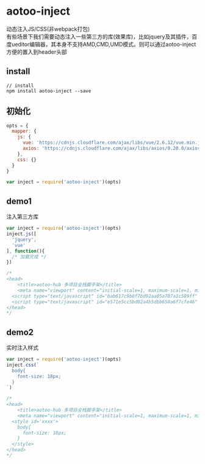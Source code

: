 # aotoo-inject
动态注入JS/CSS(非webpack打包)  
有些场景下我们需要动态注入一些第三方的库(效果库)，比如jquery及其插件，百度ueditor编辑器，其本身不支持AMD,CMD,UMD模式。则可以通过aotoo-inject方便的置入到header头部

## install
```
// install
npm install aotoo-inject --save
```

## 初始化
```js
opts = {
  mapper: {
    js: {
      vue: 'https://cdnjs.cloudflare.com/ajax/libs/vue/2.6.12/vue.min.js',
      axios: 'https://cdnjs.cloudflare.com/ajax/libs/axios/0.20.0/axios.min.js'
    },
    css: {}
  }
}

var inject = require('aotoo-inject')(opts)
```

## demo1 
注入第三方库

```js
var inject = require('aotoo-inject')(opts)
inject.js([
  'jquery',
  'vue'
], function(){
  /* 加载完成 */
})

/*
<head>
    <title>aotoo-hub 多项目全栈脚手架</title>
    <meta name="viewport" content="initial-scale=1, maximum-scale=1, minimum-scale=1, user-scalable=no">
  <script type="text/javascript" id="bab617c9b8f7bd92aa05a707a1c589ff" src="https://cdnjs.cloudflare.com/ajax/libs/jquery/3.5.1/jquery.min.js"></script>
  <script type="text/javascript" id="e571e5cc5bd02a4b5dbb650a6f7cfe46" src="https://cdnjs.cloudflare.com/ajax/libs/vue/2.6.12/vue.min.js"></script>
</head>
*/

```

## demo2
实时注入样式

```js
var inject = require('aotoo-inject')(opts)
inject.css(`
  body{
    font-size: 18px;
  }
`)

/*
<head>
    <title>aotoo-hub 多项目全栈脚手架</title>
    <meta name="viewport" content="initial-scale=1, maximum-scale=1, minimum-scale=1, user-scalable=no">
  <style id='xxxx'>
    body{
      font-size: 18px;
    }
  </style>
</head>
*/
```